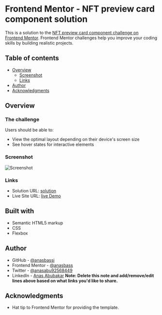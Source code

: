 # Frontend Mentor - NFT preview card component solution

This is a solution to the [NFT preview card component challenge on Frontend Mentor](https://www.frontendmentor.io/challenges/nft-preview-card-component-SbdUL_w0U). Frontend Mentor challenges help you improve your coding skills by building realistic projects. 

## Table of contents

- [Overview](#overview)
  - [Screenshot](#screenshot)
  - [Links](#links)
- [Author](#author)
- [Acknowledgments](#acknowledgments)

## Overview

### The challenge

Users should be able to:

- View the optimal layout depending on their device's screen size
- See hover states for interactive elements

### Screenshot

![Screenshot](./snapshot.jpg)

### Links

- Solution URL: [solution](https://github.com/anasbassi/nft-previiew-card)
- Live Site URL: [live Demo](https://your-live-site-url.com)

## Built with

- Semantic HTML5 markup
- CSS 
- Flexbox

## Author

- GitHub - [@anasbassi](https://github.com/anasbassi)
- Frontend Mentor - [@anasbass](https://www.frontendmentor.io/profile/anasbassi)
- Twitter - [@anasabu92568449](https://twitter.com/anasabu92568449)
- LinkedIn - [Anas Abubakar](https://www.linkedin.com/in/anas-abubakar-bassi/)
**Note: Delete this note and add/remove/edit lines above based on what links you'd like to share.**

## Acknowledgments

- Hat tip to Frontend Mentor for providing the template.
